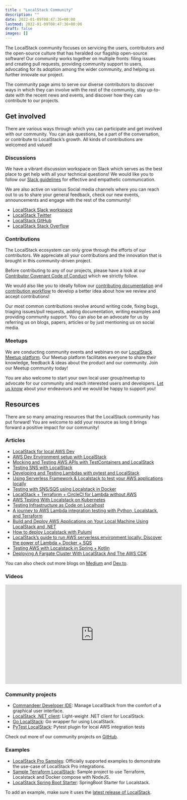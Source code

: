 ```yaml
---
title : "LocalStack Community"
description: ""
date: 2022-01-09T08:47:36+00:00
lastmod: 2022-01-09T08:47:36+00:00
draft: false
images: []
---
```


The LocalStack community focuses on servicing the users, contributors and the open-source culture that has heralded our flagship open-source software! Our community works together on multiple fronts: filing issues and creating pull requests, providing community support to users, advocating for its adoption among the wider community, and helping us further innovate our project.
  
The community page aims to serve our diverse contributors to discover ways in which they can involve with the rest of the community, stay up-to-date with the recent news and events, and discover how they can contribute to our projects.


## Get involved

There are various ways through which you can participate and get involved with our community. You can ask questions, be a part of the conversation, or contribute to LocalStack’s growth. All kinds of contributions are welcomed and valued!

### Discussions

We have a vibrant discussion workspace on Slack which serves as the best place to get help with all your technical questions! We would like you to follow our [Slack guidelines](https://github.com/localstack/.github/blob/main/SLACK_GUIDELINES.md) for effective and empathetic communication.

We are also active on various Social media channels where you can reach out to us to share your general feedback, check our new events, announcements and engage with the rest of the community!

-   [LocalStack Slack workspace](https://localstack-community.slack.com/)
-   [LocalStack Twitter](https://twitter.com/_localstack)
-   [LocalStack GitHub](https://github.com/localstack/)
-   [LocalStack Stack Overflow](https://stackoverflow.com/questions/tagged/localstack)

### Contributions

The LocalStack ecosystem can only grow through the efforts of our contributors. We appreciate all your contributions and the innovation that is brought in this community-driven project.

Before contributing to any of our projects, please have a look at our [Contributor Covenant Code of Conduct](https://github.com/localstack/.github/blob/main/CODE_OF_CONDUCT.md) which we strictly follow.

We would also like you to ideally follow our [contributing documentation](https://github.com/localstack/.github/blob/main/CONTRIBUTING.md) and [contribution workflow](https://github.com/localstack/.github/blob/main/GIT_GITHUB_WORKFLOW.md) to develop a better idea about how we review and accept contributions!

Our most common contributions revolve around writing code, fixing bugs, triaging issues/pull requests, adding documentation, writing examples and providing community support. You can also be an advocate for us by referring us on blogs, papers, articles or by just mentioning us on social media.

### Meetups

We are conducting community events and webinars on our [LocalStack Meetup platform](https://meetup.com/localstack-community). Our Meetup platform facilitates everyone to share their knowledge, feedback & ideas about the product and our community. Join our Meetup community today!

You are also welcome to start your own local user group/meetup to advocate for our community and reach interested users and developers. [Let us know](https://localstack.cloud/contact/) about your endeavours and we would be happy to support you!

## Resources

There are so many amazing resources that the LocalStack community has put forward! You are welcome to add your resource as long it brings forward a positive impact for our community!

### Articles

-   [LocalStack for local AWS Dev](https://medium.com/pareture/localstack-for-local-aws-dev-22775e483e3d)    
-   [AWS Dev Environment setup with LocalStack](https://medium.com/@secnerdette/aws-dev-environment-setup-with-localstack-a6211e818c10)    
-   [Mocking and Testing AWS APIs with TestContainers and LocalStack](http://diego-pacheco.blogspot.com/2018/04/mocking-and-testing-aws-apis-with.html)    
-   [Testing SNS with LocalStack](https://medium.com/@katestudwell/monitoring-aws-batch-jobs-using-cloudwatch-part-2-testing-sns-with-localstack-e62946051b35)
-   [Developing and Testing Lambdas with pytest and LocalStack](https://medium.com/uk-hydrographic-office/developing-and-testing-lambdas-with-pytest-and-localstack-21a111b7f6e8)    
-   [Using Serverless Framework & Localstack to test your AWS applications locally](https://medium.com/manomano-tech/using-serverless-framework-localstack-to-test-your-aws-applications-locally-17748ffe6755)    
-   [Testing with SNS/SQS using Localstack in Docker](https://joerg-pfruender.github.io/software/docker/microservices/testing/2020/01/25/Localstack_in_Docker.html)
-   [LocalStack + Terraform + CircleCI for Lambda without AWS](https://spin.atomicobject.com/2020/02/03/localstack-terraform-circleci/#.XjghTxlFNuY.hackernews)    
-   [AWS Testing With Localstack on Kubernetes](https://zacharyloeber.com/2020/05/aws-testing-with-localstack-on-kubernetes/)    
-   [Testing Infrastructure as Code on Localhost](https://www.hashicorp.com/resources/testing-infrastructure-as-code-on-localhost)    
-   [A journey to AWS Lambda integration testing with Python, Localstack, and Terraform](https://medium.com/craftsmenltd/a-journey-to-aws-lambda-integration-testing-with-python-localstack-and-terraform-2f17043c7dda)    
-   [Build and Deploy AWS Applications on Your Local Machine Using LocalStack and .NET](https://labs.armut.com/build-and-deploy-aws-applications-on-your-local-machine-using-localstack-and-net-3813cb3dae2a)    
-   [How to deploy Localstack with Pulumi](https://overflowed.dev/blog/how-to-deploy-localstack-with-pulumi/)
-   [LocalStack’s guide to run AWS serverless environment locally: Discover the power of Lambda + Docker + SQS](https://theodorebrgn.medium.com/localstacks-guide-to-run-aws-serverless-environment-locally-discover-the-power-of-lambda-f958f8b6330)    
-   [Testing AWS with Localstack in Spring + Kotlin](https://medium.com/@tcbasche/testing-aws-with-localstack-in-spring-kotlin-2c51b085d8aa)    
-   [Deploying A Fargate Cluster With LocalStack And The AWS CDK](https://aws.plainenglish.io/deploying-a-fargate-cluster-with-localstack-and-the-aws-cdk-8791af2cdef1)
    
You can also check out more blogs on [Medium](https://medium.com/tag/localstack) and [Dev.to](https://dev.to/t/localstack).

### Videos

<p align="center">
    <iframe width="560" height="315" src="https://www.youtube.com/embed/videoseries?list=PLSI5spL6MAXBJm_1KmH5_tommw8xJiOdG" title="YouTube video player" frameborder="0" allow="accelerometer; autoplay; clipboard-write; encrypted-media; gyroscope; picture-in-picture" allowfullscreen></iframe>
</p>

### Community projects

-   [Commandeer Developer IDE](https://github.com/commandeer/open): Manage LocalStack from the comfort of a graphical user interface.    
-   [LocalStack .NET client](https://github.com/localstack-dotnet/localstack-dotnet-client): Light-weight .NET client for LocalStack.    
-   [Go LocalStack](https://github.com/elgohr/go-localstack): Go wrapper for using LocalStack.    
-   [PyTest LocalStack](https://github.com/mintel/pytest-localstack): Pytest plugin for local AWS integration tests

Check out more of our community projects on [GitHub](https://github.com/topics/localstack).

### Examples

-   [LocalStack Pro Samples](https://github.com/localstack/localstack-pro-samples): Officially supported examples to demonstrate the use-case of LocalStack Pro integrations.    
-   [Sample Terraform LocalStack](https://github.com/UlisesGascon/sample-terraform-localstack): Sample project to use Terraform, Localstack and Docker compose with NodeJS.    
-   [LocalStack Spring Boot Starter](https://github.com/sivalabs/localstack-spring-boot-starter): SpringBoot Starter for Localstack.

To add an example, make sure it uses the [latest release of LocalStack](https://github.com/localstack/localstack/releases).
